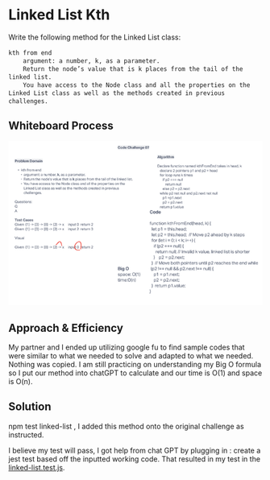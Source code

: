 # Linked List Kth

Write the following method for the Linked List class:

    kth from end
        argument: a number, k, as a parameter.
        Return the node’s value that is k places from the tail of the linked list.
        You have access to the Node class and all the properties on the Linked List class as well as the methods created in previous challenges.


## Whiteboard Process

![kth from end linked list](../../assets/kthFromEnd-whiteboard.png)

## Approach & Efficiency

My partner and I ended up utilizing google fu to find sample codes that were similar to what we needed to solve and adapted to what we needed. Nothing was copied. I am still practicing on understanding my Big O formula so I put our method into chatGPT to calculate and our time is O(1) and space is O(n).

## Solution

npm test linked-list , I added this method onto the original challenge as instructed.

I believe my test will pass, I got help from chat GPT by plugging in :
create a jest test based off the inputted working code.  That resulted in my test in the [linked-list.test.js](../__tests__/linked-list.test.js).

<!-- Come back to try and complete this when I complete the lab -->
